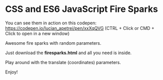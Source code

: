 # CSS and ES6 JavaScript Fire Sparks

You can see them in action on this codepen: https://codepen.io/lucian_apetrei/pen/xxXqQVG (CTRL + Click or CMD + Click to open in a new window)

Awesome fire sparks with random parameters.

Just download the **firesparks.html** and all you need is inside.

Play around with the translate (coordinates) parameters.

Enjoy!
